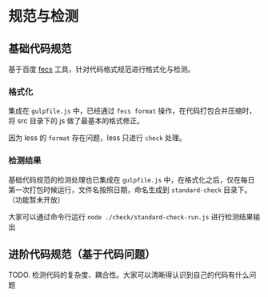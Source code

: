 # 规范与检测

## 基础代码规范

基于百度 [fecs](http://fecs.baidu.com/) 工具，针对代码格式规范进行格式化与检测。

### 格式化

集成在 `gulpfile.js` 中，已经通过 `fecs format` 操作，在代码打包合并压缩时，将 src 目录下的 js 做了最基本的格式修正。

因为 less 的 `format` 存在问题，less 只进行 `check` 处理。

### 检测结果

基础代码规范的检测处理也已集成在 `gulpfile.js` 中，在格式化之后，仅在每日第一次打包时候运行，文件名按照日期，命名生成到 `standard-check` 目录下。（功能暂未开放）

大家可以通过命令行运行 `node ./check/standard-check-run.js` 进行检测结果输出

## 进阶代码规范（基于代码问题）

TODO. 检测代码的复杂度、耦合性。大家可以清晰得认识到自己的代码有什么问题